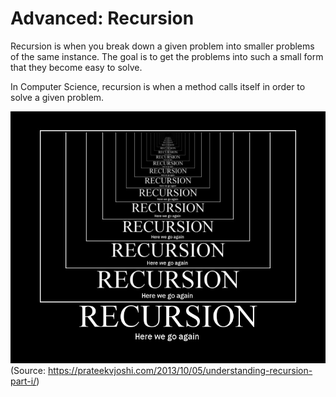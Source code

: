 # Advanced: Recursion
Recursion is when you break down a given problem into smaller problems of the same instance. The goal is to get the problems into such a small form that they become easy to solve. 

In Computer Science, recursion is when a method calls itself in order to solve a given problem.

![](../static/algorithms/Algorithms_Recursion_Example.jpg)
(Source: https://prateekvjoshi.com/2013/10/05/understanding-recursion-part-i/)